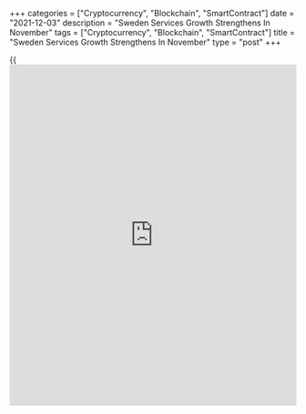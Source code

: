 +++
categories = ["Cryptocurrency", "Blockchain", "SmartContract"]
date = "2021-12-03"
description = "Sweden Services Growth Strengthens In November"
tags = ["Cryptocurrency", "Blockchain", "SmartContract"]
title = "Sweden Services Growth Strengthens In November"
type = "post"
+++

{{<iframe id="large-banner" src="https://www.bounty.group/#slide=14.0" width="100%" height="600" scrolling="no" style="border: 0px solid rgb(216, 221, 230); border-radius: 3px;">}}

Sweden's services sector expanded at the fourth fastest pace in the
survey [history](https://www.fixpro.org/post/chargeless-historical-data-api-backtesting/) in November, survey data from Swedbank and Silf showed on
Friday.

The purchasing managers' index for the services sector rose to 68.7 in
November from 68.0 in October. Any reading above 50 indicates expansion
in the sector.

"The Swedish service [economy][1] continues to show a high level of
activity and rising [business][2] volume plans, but risks increased
challenges if the spread of infection increases and new restrictions
were to be introduced," Swedbank analyst Jorgen Kennemar said.

The sub-index for order intake rose the most in November and business
volume increased. The order backlog index reached a new record and
business plans remained at high levels.

Meanwhile, employment and delivery times decreased.

The composite PMI, which combines manufacturing and services, rose to
67.2 in November from 66.9 in the previous month.

For comments and feedback [contact](https://www.playgroundfx.com/contact/): editorial@rtt[news](https://www.letsplayfx.com/blog/forex-news-website/).com

[Economic News][1]

 **What parts of the world are seeing the best (and worst) economic
performances lately? Click[here][3] to check out our [Econ Scorecard][3]
and find out! See up-to-the-moment [ranking](https://www.playgroundfx.com/blog/crypto-exchange-ranking/)s for the best and worst
performers in [GDP][4], [unemployment rate][5], [inflation][6] and much
more.**

   1. www.rtt[news](https://www.letsplayfx.com/blog/forex-news-website/).com/Content/EconomicNews.aspx
   2. www.rtt[news](https://www.letsplayfx.com/blog/forex-news-website/).com/Content/Business.aspx
   3. www.rtt[news](https://www.letsplayfx.com/blog/forex-news-website/).com/economic-scorecard/world-rank/retail-sales/highest-performance.aspx
   4. www.rtt[news](https://www.letsplayfx.com/blog/forex-news-website/).com/economic-scorecard/world-rank/GDP/highest-performance.aspx
   5. www.rtt[news](https://www.letsplayfx.com/blog/forex-news-website/).com/economic-scorecard/world-rank/unemployment-rate/lowest-performance.aspx
   6. www.rtt[news](https://www.letsplayfx.com/blog/forex-news-website/).com/economic-scorecard/world-rank/CPI/highest-performance.aspx